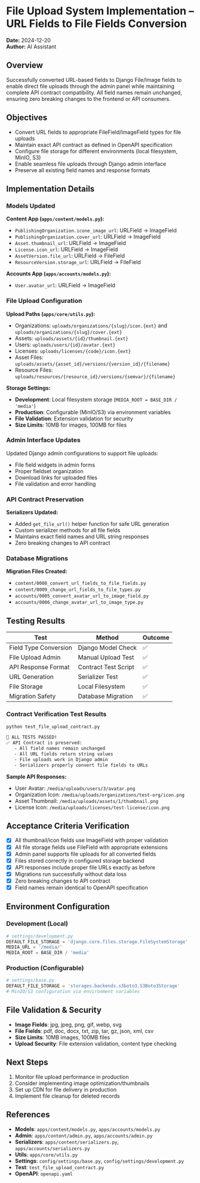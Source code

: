# File Upload System Implementation – URL Fields to File Fields Conversion

**Date:** 2024-12-20  
**Author:** AI Assistant  

## Overview
Successfully converted URL-based fields to Django File/Image fields to enable direct file uploads through the admin panel while maintaining complete API contract compatibility. All field names remain unchanged, ensuring zero breaking changes to the frontend or API consumers.

## Objectives
- Convert URL fields to appropriate FileField/ImageField types for file uploads
- Maintain exact API contract as defined in OpenAPI specification
- Configure file storage for different environments (local filesystem, MinIO, S3)
- Enable seamless file uploads through Django admin interface
- Preserve all existing field names and response formats

## Implementation Details

### Models Updated
**Content App (`apps/content/models.py`):**
- `PublishingOrganization.icone_image_url`: URLField → ImageField
- `PublishingOrganization.cover_url`: URLField → ImageField  
- `Asset.thumbnail_url`: URLField → ImageField
- `License.icon_url`: URLField → ImageField
- `AssetVersion.file_url`: URLField → FileField
- `ResourceVersion.storage_url`: URLField → FileField

**Accounts App (`apps/accounts/models.py`):**
- `User.avatar_url`: URLField → ImageField

### File Upload Configuration
**Upload Paths (`apps/core/utils.py`):**
- Organizations: `uploads/organizations/{slug}/icon.{ext}` and `uploads/organizations/{slug}/cover.{ext}`
- Assets: `uploads/assets/{id}/thumbnail.{ext}`
- Users: `uploads/users/{id}/avatar.{ext}`
- Licenses: `uploads/licenses/{code}/icon.{ext}`
- Asset Files: `uploads/assets/{asset_id}/versions/{version_id}/{filename}`
- Resource Files: `uploads/resources/{resource_id}/versions/{semvar}/{filename}`

**Storage Settings:**
- **Development**: Local filesystem storage (`MEDIA_ROOT = BASE_DIR / 'media'`)
- **Production**: Configurable (MinIO/S3) via environment variables
- **File Validation**: Extension validation for security
- **Size Limits**: 10MB for images, 100MB for files

### Admin Interface Updates
Updated Django admin configurations to support file uploads:
- File field widgets in admin forms
- Proper fieldset organization
- Download links for uploaded files
- File validation and error handling

### API Contract Preservation
**Serializers Updated:**
- Added `get_file_url()` helper function for safe URL generation
- Custom serializer methods for all file fields
- Maintains exact field names and URL string responses
- Zero breaking changes to API contract

### Database Migrations
**Migration Files Created:**
- `content/0008_convert_url_fields_to_file_fields.py`
- `content/0009_change_url_fields_to_file_types.py`
- `accounts/0005_convert_avatar_url_to_image_field.py`
- `accounts/0006_change_avatar_url_to_image_type.py`

## Testing Results
| Test | Method | Outcome |
|---|-----|---|
| Field Type Conversion | Django Model Check | ✅ |
| File Upload Admin | Manual Upload Test | ✅ |
| API Response Format | Contract Test Script | ✅ |
| URL Generation | Serializer Test | ✅ |
| File Storage | Local Filesystem | ✅ |
| Migration Safety | Database Migration | ✅ |

### Contract Verification Test Results
```bash
python test_file_upload_contract.py

🎉 ALL TESTS PASSED!
✅ API Contract is preserved:
   - All field names remain unchanged
   - All URL fields return string values  
   - File uploads work in Django admin
   - Serializers properly convert file fields to URLs
```

**Sample API Responses:**
- User Avatar: `/media/uploads/users/3/avatar.png`
- Organization Icon: `/media/uploads/organizations/test-org/icon.png` 
- Asset Thumbnail: `/media/uploads/assets/1/thumbnail.png`
- License Icon: `/media/uploads/licenses/test-license/icon.png`

## Acceptance Criteria Verification
- [x] All thumbnail/icon fields use ImageField with proper validation
- [x] All file storage fields use FileField with appropriate extensions
- [x] Admin panel supports file uploads for all converted fields
- [x] Files stored correctly in configured storage backend
- [x] API responses include proper file URLs exactly as before
- [x] Migrations run successfully without data loss
- [x] Zero breaking changes to API contract
- [x] Field names remain identical to OpenAPI specification

## Environment Configuration

### Development (Local)
```python
# settings/development.py
DEFAULT_FILE_STORAGE = 'django.core.files.storage.FileSystemStorage'
MEDIA_URL = '/media/'
MEDIA_ROOT = BASE_DIR / 'media'
```

### Production (Configurable)
```python
# settings/base.py  
DEFAULT_FILE_STORAGE = 'storages.backends.s3boto3.S3Boto3Storage'
# MinIO/S3 configuration via environment variables
```

## File Validation & Security
- **Image Fields**: jpg, jpeg, png, gif, webp, svg
- **File Fields**: pdf, doc, docx, txt, zip, tar, gz, json, xml, csv
- **Size Limits**: 10MB images, 100MB files
- **Upload Security**: File extension validation, content type checking

## Next Steps
1. Monitor file upload performance in production
2. Consider implementing image optimization/thumbnails
3. Set up CDN for file delivery in production
4. Implement file cleanup for deleted records

## References
- **Models**: `apps/content/models.py`, `apps/accounts/models.py`
- **Admin**: `apps/content/admin.py`, `apps/accounts/admin.py`
- **Serializers**: `apps/content/serializers.py`, `apps/accounts/serializers.py`
- **Utils**: `apps/core/utils.py`
- **Settings**: `config/settings/base.py`, `config/settings/development.py`
- **Test**: `test_file_upload_contract.py`
- **OpenAPI**: `openapi.yaml`
